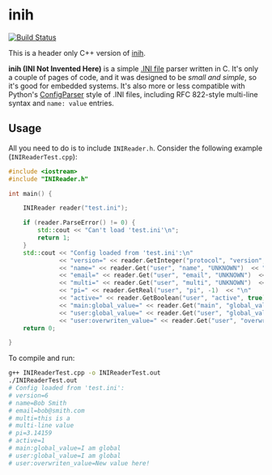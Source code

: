 # inih
[![Build Status](https://travis-ci.org/jtilly/inih.svg?branch=master)](https://travis-ci.org/jtilly/inih)

This is a header only C++ version of [inih](https://github.com/benhoyt/inih).

**inih (INI Not Invented Here)** is a simple [.INI file](http://en.wikipedia.org/wiki/INI_file) parser written in C. It's only a couple of pages of code, and it was designed to be _small and simple_, so it's good for embedded systems. It's also more or less compatible with Python's [ConfigParser](http://docs.python.org/library/configparser.html) style of .INI files, including RFC 822-style multi-line syntax and `name: value` entries.

## Usage

All you need to do is to include `INIReader.h`. Consider the following example (`INIReaderTest.cpp`):

```cpp
#include <iostream>
#include "INIReader.h"

int main() {

    INIReader reader("test.ini");

    if (reader.ParseError() != 0) {
        std::cout << "Can't load 'test.ini'\n";
        return 1;
    }
    std::cout << "Config loaded from 'test.ini':\n"
              << "version=" << reader.GetInteger("protocol", "version", -1)  << "\n"
              << "name=" << reader.Get("user", "name", "UNKNOWN")  << "\n"
              << "email=" << reader.Get("user", "email", "UNKNOWN")  << "\n"
              << "multi=" << reader.Get("user", "multi", "UNKNOWN")  << "\n"
              << "pi=" << reader.GetReal("user", "pi", -1)  << "\n"
              << "active=" << reader.GetBoolean("user", "active", true) << "\n"
              << "main:global_value=" << reader.Get("main", "global_value", "UNKNOWN") << "\n"
              << "user:global_value=" << reader.Get("user", "global_value", "UNKNOWN") << "\n"
              << "user:overwriten_value=" << reader.Get("user", "overwriten_value", "UNKNOWN") << "\n";
    return 0;

}
```

To compile and run:

```sh
g++ INIReaderTest.cpp -o INIReaderTest.out
./INIReaderTest.out
# Config loaded from 'test.ini':
# version=6
# name=Bob Smith
# email=bob@smith.com
# multi=this is a
# multi-line value
# pi=3.14159
# active=1
# main:global_value=I am global
# user:global_value=I am global
# user:overwriten_value=New value here!
```
